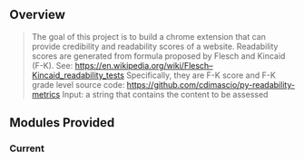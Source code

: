 ## Overview
> The goal of this project is to build a chrome extension that can provide credibility and readability scores of a website.
> Readability scores are generated from formula proposed by Flesch and Kincaid (F-K).
>   See: https://en.wikipedia.org/wiki/Flesch–Kincaid_readability_tests
>   Specifically, they are F-K score and F-K grade level
>   source code: https://github.com/cdimascio/py-readability-metrics
>   Input: a string that contains the content to be assessed
## Modules Provided

### Current 
